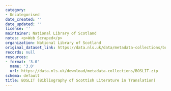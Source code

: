 ```yaml
---
category:
- Uncategorised
date_created: ''
date_updated: ''
license: ''
maintainer: National Library of Scotland
notes: <p>Web Scraped</p>
organization: National Library of Scotland
original_dataset_link: https://data.nls.uk/data/metadata-collections/boslit/
records: null
resources:
- format: '3.0'
  name: '3.0'
  url: https://data.nls.uk/download/metadata-collections/BOSLIT.zip
schema: default
title: BOSLIT (Bibliography of Scottish Literature in Translation)
---
```

